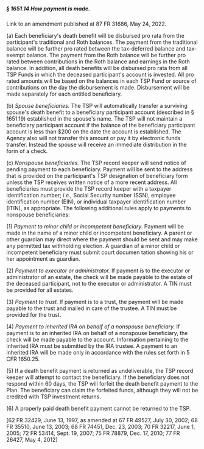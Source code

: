 ##### § 1651.14 How payment is made. #####

Link to an amendment published at 87 FR 31686, May 24, 2022.

(a) Each beneficiary's death benefit will be disbursed pro rata from the participant's traditional and Roth balances. The payment from the traditional balance will be further pro rated between the tax-deferred balance and tax-exempt balance. The payment from the Roth balance will be further pro rated between contributions in the Roth balance and earnings in the Roth balance. In addition, all death benefits will be disbursed pro rata from all TSP Funds in which the deceased participant's account is invested. All pro rated amounts will be based on the balances in each TSP Fund or source of contributions on the day the disbursement is made. Disbursement will be made separately for each entitled beneficiary.

(b) *Spouse beneficiaries.* The TSP will automatically transfer a surviving spouse's death benefit to a beneficiary participant account (described in § 1651.19) established in the spouse's name. The TSP will not maintain a beneficiary participant account if the balance of the beneficiary participant account is less than $200 on the date the account is established. The Agency also will not transfer this amount or pay it by electronic funds transfer. Instead the spouse will receive an immediate distribution in the form of a check.

(c) *Nonspouse beneficiaries.* The TSP record keeper will send notice of pending payment to each beneficiary. Payment will be sent to the address that is provided on the participant's TSP designation of beneficiary form unless the TSP receives written notice of a more recent address. All beneficiaries must provide the TSP record keeper with a taxpayer identification number; *i.e.,* Social Security number (SSN), employee identification number (EIN), or individual taxpayer identification number (ITIN), as appropriate. The following additional rules apply to payments to nonspouse beneficiaries:

(1) *Payment to minor child or incompetent beneficiary.* Payment will be made in the name of a minor child or incompetent beneficiary. A parent or other guardian may direct where the payment should be sent and may make any permitted tax withholding election. A guardian of a minor child or incompetent beneficiary must submit court documen tation showing his or her appointment as guardian.

(2) *Payment to executor or administrator.* If payment is to the executor or administrator of an estate, the check will be made payable to the estate of the deceased participant, not to the executor or administrator. A TIN must be provided for all estates.

(3) *Payment to trust.* If payment is to a trust, the payment will be made payable to the trust and mailed in care of the trustee. A TIN must be provided for the trust.

(4) *Payment to inherited IRA on behalf of a nonspouse beneficiary.* If payment is to an inherited IRA on behalf of a nonspouse beneficiary, the check will be made payable to the account. Information pertaining to the inherited IRA must be submitted by the IRA trustee. A payment to an inherited IRA will be made only in accordance with the rules set forth in 5 CFR 1650.25.

(5) If a death benefit payment is returned as undeliverable, the TSP record keeper will attempt to contact the beneficiary. If the beneficiary does not respond within 60 days, the TSP will forfeit the death benefit payment to the Plan. The beneficiary can claim the forfeited funds, although they will not be credited with TSP investment returns.

(6) A properly paid death benefit payment cannot be returned to the TSP.

[62 FR 32429, June 13, 1997, as amended at 67 FR 49527, July 30, 2002; 68 FR 35510, June 13, 2003; 68 FR 74451, Dec. 23, 2003; 70 FR 32217, June 1, 2005; 72 FR 53414, Sept. 19, 2007; 75 FR 78879, Dec. 17, 2010; 77 FR 26427, May 4, 2012]